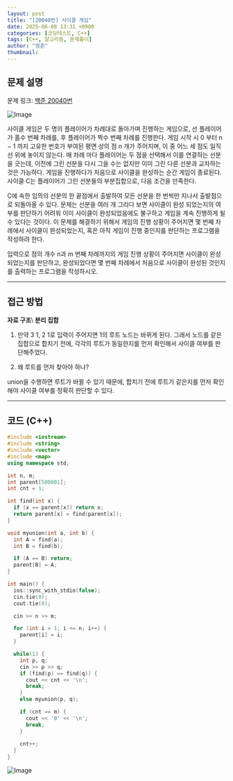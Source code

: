 ```yaml
---
layout: post
title: "[20040번] 사이클 게임"
date: 2025-06-08 13:31 +0900
categories: [코딩테스트, C++]
tags: [C++, 알고리즘, 문제풀이]
author: "정준"
thumbnail: 
---
```


## 문제 설명

문제 링크: [백준 20040번](https://www.acmicpc.net/problem/20040)

![Image](https://github.com/user-attachments/assets/aeb113b6-a0bd-488b-9374-8b7d2c7cb6b1)

사이클 게임은 두 명의 플레이어가 차례대로 돌아가며 진행하는 게임으로, 선 플레이어가 홀수 번째 차례를, 후 플레이어가 짝수 번째 차례를 진행한다. 게임 시작 시 0 부터 n − 1 까지 고유한 번호가 부여된 평면 상의 점 n 개가 주어지며, 이 중 어느 세 점도 일직선 위에 놓이지 않는다. 매 차례 마다 플레이어는 두 점을 선택해서 이를 연결하는 선분을 긋는데, 이전에 그린 선분을 다시 그을 수는 없지만 이미 그린 다른 선분과 교차하는 것은 가능하다. 게임을 진행하다가 처음으로 사이클을 완성하는 순간 게임이 종료된다. 사이클 C는 플레이어가 그린 선분들의 부분집합으로, 다음 조건을 만족한다.

C에 속한 임의의 선분의 한 끝점에서 출발하여 모든 선분을 한 번씩만 지나서 출발점으로 되돌아올 수 있다.
문제는 선분을 여러 개 그리다 보면 사이클이 완성 되었는지의 여부를 판단하기 어려워 이미 사이클이 완성되었음에도 불구하고 게임을 계속 진행하게 될 수 있다는 것이다. 이 문제를 해결하기 위해서 게임의 진행 상황이 주어지면 몇 번째 차례에서 사이클이 완성되었는지, 혹은 아직 게임이 진행 중인지를 판단하는 프로그램을 작성하려 한다.

입력으로 점의 개수 n과 m 번째 차례까지의 게임 진행 상황이 주어지면 사이클이 완성 되었는지를 판단하고, 완성되었다면 몇 번째 차례에서 처음으로 사이클이 완성된 것인지를 출력하는 프로그램을 작성하시오.

---

## 접근 방법

**자료 구조**\\
**분리 집합**

1.  만약 3 1, 2 1로 입력이 주어지면 1의 루트 노드는 바뀌게 된다. 그래서 노드를 같은 집합으로 합치기 전에, 각각의 루트가 동일한지를 먼저 확인해서 사이클 여부를 판단해주었다.

2. 왜 루트를 먼저 찾아야 하나?

union을 수행하면 루트가 바뀔 수 있기 때문에,
합치기 전에 루트가 같은지를 먼저 확인해야 사이클 여부를 정확히 판단할 수 있다.

---

## 코드 (C++)

```cpp
#include <iostream>
#include <string>
#include <vector>
#include <map>
using namespace std;

int n, m;
int parent[500001];
int cnt = 1;

int find(int x) {
  if (x == parent[x]) return x;
  return parent[x] = find(parent[x]);
}

void myunion(int a, int b) {
  int A = find(a);
  int B = find(b);

  if (A == B) return;
  parent[B] = A;
}

int main() {
  ios::sync_with_stdio(false);
  cin.tie(0);
  cout.tie(0);

  cin >> n >> m;

  for (int i = 1; i <= n; i++) {
    parent[i] = i;
  }

  while(1) {
    int p, q;
    cin >> p >> q;
    if (find(p) == find(q)) {
      cout << cnt << '\n';
      break;
    }
    else myunion(p, q);

    if (cnt == m) {
      cout << '0' << '\n';
      break;
    }
    
    cnt++;
  }
}
```

![Image](https://github.com/user-attachments/assets/2978e610-955c-4649-8177-0119f9ca34f0)
